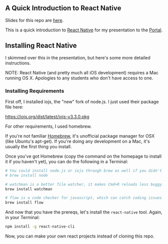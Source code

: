 A Quick Introduction to React Native
------------------------------------

Slides for this repo are [here](https://docs.google.com/presentation/d/19-m21WXp1HrXUnoOZVBdFOSVRpgynCoG6uuLogWpU_Q/edit?usp=sharing).

This is a quick introduction to [React Native](http://facebook.github.io/react-native/) for my presentation to the [Portal](http://www.theportal.io/).

## Installing React Native

I skimmed over this in the presentation, but here's some more detailed instructions.

NOTE: React Native (and pretty much all iOS development) requires a Mac running OS X.  Apologies to any students who don't have access to one.

### Installing Requirements

First off, I installed iojs, the "new" fork of node.js.  I just used their package file here:

https://iojs.org/dist/latest/iojs-v3.3.0.pkg

For other requirements, I used homebrew.

If you're not familiar [Homebrew](http://brew.sh/), it's unofficial package manager for OSX (like Ubuntu's apt-get).  If you're doing any development on a Mac, it's usually the first thing you install.

Once you've got Homebrew (copy the command on the homepage to install it if you haven't yet), you can do the following in a Terminal:

```bash
# You could install node.js or iojs through brew as well if you didn't install the .pkg above
# brew install node

# watchman is a better file watcher, it makes Cmd+R reloads less buggy.
brew install watchman

# flow is a code checker for javascript, which can catch coding issues before you do
brew install flow
```

And now that you have the prereqs, let's install the `react-native` tool.  Again, in your Terminal:

```bash
npm install -g react-native-cli
```

Now, you can make your own react projects instead of cloning this repo.

